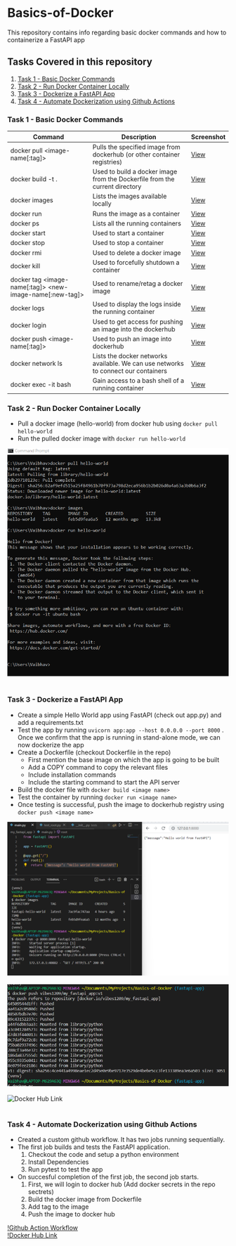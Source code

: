 # Basics-of-Docker
This repository contains info regarding basic docker commands and how to containerize a FastAPI app

## Tasks Covered in this repository
1. [Task 1 - Basic Docker Commands](#task-1---basic-docker-commands)
2. [Task 2 - Run Docker Container Locally](#task-2---run-docker-container-locally)
3. [Task 3 - Dockerize a FastAPI App](#task-3---dockerize-a-fastapi-app)
4. [Task 4 - Automate Dockerization using Github Actions](#task-4---automate-dockerization-using-github-actions)

### Task 1 - Basic Docker Commands

| Command | Description | Screenshot |
| --- | --- | --- |
| docker pull <image-name[:tag]> | Pulls the specified image from dockerhub (or other container registries) | [View](/images/docker-pull.png) |
| docker build -t <tag-name> . | Used to build a docker image from the Dockerfile from the current directory | [View](/images/docker-build.png) |
| docker images | Lists the images available locally | [View](/images/docker-images.png) |
| docker run <image-name> | Runs the image as a container | [View](/images/docker-run.png) |
| docker ps | Lists all the running containers | [View](/images/docker-ps.png) |
| docker start <container-id> | Used to start a container | [View](/images/docker-start.png) |
| docker stop <container-id> | Used to stop a container | [View](/images/docker-stop.png) |
| docker rmi <image-name> | Used to delete a docker image | [View](/images/docker-rmi.png) |
| docker kill <container-id> | Used to forcefully shutdown a container | [View](/images/docker-kill.png) |
| docker tag <image-name[:tag]> <new-image-name[:new-tag]> | Used to rename/retag a docker image | [View](/images/docker-tag.png) |
| docker logs <container-id> | Used to display the logs inside the running container | [View](/images/docker-logs.png) |
| docker login | Used to get access for pushing an image into the dockerhub | [View](/images/docker-login.png) |
| docker push <image-name[:tag]> | Used to push an image into dockerhub | [View](/images/fastapi_docker_push.png) |
| docker network ls | Lists the docker networks available. We can use networks to connect our containers | [View](/images/docker-network-ls.png) |
| docker exec -it <container-id> bash | Gain access to a bash shell of a running container | [View](/images/docker-exec.png.png) |


### Task 2 - Run Docker Container Locally
* Pull a docker image (hello-world) from docker hub using ``` docker pull hello-world ```
* Run the pulled docker image with ``` docker run hello-world ```

![Running Docker Container Locally](/images/hello-world-screenshot.png)<br><br>

### Task 3 - Dockerize a FastAPI App
* Create a simple Hello World app using FastAPI (check out app.py) and add a requirements.txt
* Test the app by running ```uvicorn app:app --host 0.0.0.0 --port 8000``` . Once we confirm that the app is running in stand-alone mode, we can now dockerize the app
* Create a Dockerfile (checkout Dockerfile in the repo)
    - First mention the base image on which the app is going to be built
    - Add a COPY command to copy the relevant files
    - Include installation commands
    - Include the starting command to start the API server
* Build the docker file with ```docker build <image name>```
* Test the container by running ```docker run <image name>```
* Once testing is successful, push the image to dockerhub registry using ```docker push <image name>```

![Running Docker Image](/images/fastapi_docker_run.png) <br><br>
![Pushing Docker Image](/images/fastapi_docker_push.png)<br><br>
![Docker Hub Link](https://hub.docker.com/layers/vibes1209/my_fastapi_app/v1/images/sha256-4ce441a4998eae1ec2d45e0e9be9717e3529de4bebe5cc3fe133389ea3e6a503?context=repo)<br><br>

### Task 4 - Automate Dockerization using Github Actions
* Created a custom github workflow. It has two jobs running sequentially.
* The first job builds and tests the FastAPI application.
    1. Checkout the code and setup a python environment
    2. Install Dependencies
    3. Run pytest to test the app
* On succesful completion of the first job, the second job starts.
    1. First, we will login to docker hub (Add docker secrets in the repo sectrets)
    2. Build the docker image from Dockerfile
    3. Add tag to the image
    4. Push the image to docker hub

[!Github Action Workflow](https://github.com/Vibes1209/Basics-of-Docker/actions/runs/3272191860) <br>
[!Docker Hub Link](https://hub.docker.com/layers/vibes1209/my_fastapi_app/main/images/sha256-47e3d94b684d7cd195ee742438d209b7aacc8c621ac5064c1b56555db018eefe?context=repo)
